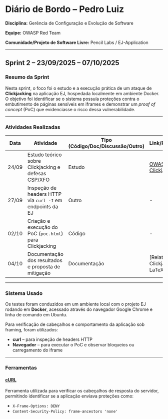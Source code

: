# Diário de Bordo – Pedro Luiz 

**Disciplina:** Gerência de Configuração e Evolução de Software  

**Equipe:** OWASP Red Team  

**Comunidade/Projeto de Software Livre:** Pencil Labs / EJ-Application  

---

## Sprint 2 – 23/09/2025 – 07/10/2025  

### Resumo da Sprint  
Nesta sprint, o foco foi o estudo e a execução prática de um ataque de **Clickjacking** na aplicação EJ, hospedada localmente em ambiente Docker. O objetivo foi identificar se o sistema possuía proteções contra o embutimento de páginas sensíveis em iframes e demonstrar um *proof of concept* (PoC) que evidenciasse o risco dessa vulnerabilidade.  

---

### Atividades Realizadas  

| Data  | Atividade                                              | Tipo (Código/Doc/Discussão/Outro) | Link/Referência | Status |
| ----- | ------------------------------------------------------ | --------------------------------- | ----------------| ------- |
| 24/09 | Estudo teórico sobre Clickjacking e defesas CSP/XFO    | Estudo | [OWASP Clickjacking](https://owasp.org/www-community/attacks/Clickjacking) | Concluído |
| 27/09 | Inspeção de headers HTTP via `curl -I` em endpoints da EJ | Outro | - | Concluído |
| 02/10 | Criação e execução do PoC (`poc.html`) para Clickjacking | Código | - | Concluído |
| 04/10 | Documentação dos resultados e proposta de mitigação     | Documentação | [Relatório Clickjacking em LaTeX] | Concluído |

---

### Sistema Usado  
Os testes foram conduzidos em um ambiente local com o projeto EJ rodando em **Docker**, acessado através do navegador Google Chrome e linha de comando em Ubuntu.  

Para verificação de cabeçalhos e comportamento da aplicação sob framing, foram utilizados:
- **curl** – para inspeção de headers HTTP  
- **Navegador** – para executar o PoC e observar bloqueios ou carregamento do iframe  

---

### Ferramentas  

#### [cURL](https://curl.se/)
Ferramenta utilizada para verificar os cabeçalhos de resposta do servidor, permitindo identificar se a aplicação enviava proteções como:
- `X-Frame-Options: DENY`  
- `Content-Security-Policy: frame-ancestors 'none'`

